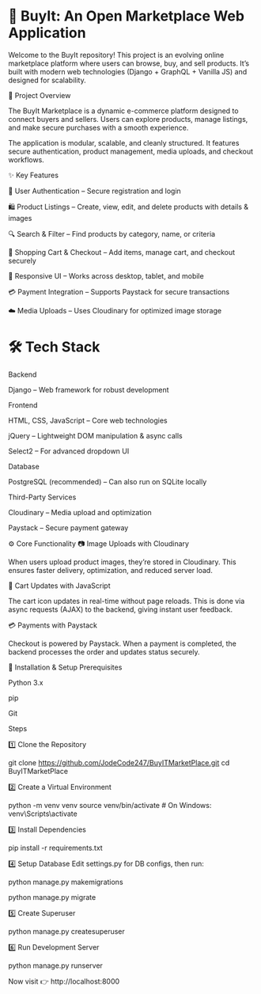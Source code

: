 # 🛒 BuyIt: An Open Marketplace Web Application

Welcome to the BuyIt repository!
This project is an evolving online marketplace platform where users can browse, buy, and sell products.
It’s built with modern web technologies (Django + GraphQL + Vanilla JS) and designed for scalability.

🎯 Project Overview

The BuyIt Marketplace is a dynamic e-commerce platform designed to connect buyers and sellers.
Users can explore products, manage listings, and make secure purchases with a smooth experience.

The application is modular, scalable, and cleanly structured.
It features secure authentication, product management, media uploads, and checkout workflows.

✨ Key Features

🔐 User Authentication – Secure registration and login

🛍️ Product Listings – Create, view, edit, and delete products with details & images

🔍 Search & Filter – Find products by category, name, or criteria

🛒 Shopping Cart & Checkout – Add items, manage cart, and checkout securely

📱 Responsive UI – Works across desktop, tablet, and mobile

💳 Payment Integration – Supports Paystack for secure transactions

☁️ Media Uploads – Uses Cloudinary for optimized image storage

# 🛠️ Tech Stack
Backend

Django – Web framework for robust development

Frontend

HTML, CSS, JavaScript – Core web technologies

jQuery – Lightweight DOM manipulation & async calls

Select2 – For advanced dropdown UI

Database

PostgreSQL (recommended) – Can also run on SQLite locally

Third-Party Services

Cloudinary – Media upload and optimization

Paystack – Secure payment gateway

⚙️ Core Functionality
📷 Image Uploads with Cloudinary

When users upload product images, they’re stored in Cloudinary.
This ensures faster delivery, optimization, and reduced server load.

🛒 Cart Updates with JavaScript

The cart icon updates in real-time without page reloads.
This is done via async requests (AJAX) to the backend, giving instant user feedback.

💳 Payments with Paystack

Checkout is powered by Paystack.
When a payment is completed, the backend processes the order and updates status securely.

🚀 Installation & Setup
Prerequisites

Python 3.x

pip

Git

Steps

1️⃣ Clone the Repository

git clone https://github.com/JodeCode247/BuyITMarketPlace.git
cd BuyITMarketPlace


2️⃣ Create a Virtual Environment

python -m venv venv
source venv/bin/activate  # On Windows: venv\Scripts\activate


3️⃣ Install Dependencies

pip install -r requirements.txt


4️⃣ Setup Database
Edit settings.py for DB configs, then run:

python manage.py makemigrations


python manage.py migrate


5️⃣ Create Superuser

python manage.py createsuperuser


6️⃣ Run Development Server

python manage.py runserver


Now visit 👉 http://localhost:8000
